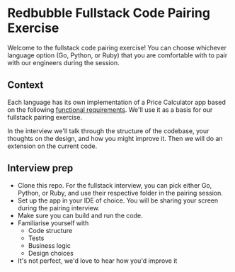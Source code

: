 # Redbubble Fullstack Code Pairing Exercise

Welcome to the fullstack code pairing exercise! You can choose whichever
language option (Go, Python, or Ruby) that you are comfortable with to pair with
our engineers during the session.

## Context

Each language has its own implementation of a Price Calculator app based on the
following [functional requirements](http://take-home-test.herokuapp.com/new-product-engineer).
We'll use it as a basis for our fullstack pairing exercise.

In the interview we'll talk through the structure of the codebase, your thoughts
on the design, and how you might improve it. Then we will do an extension on the
current code.

## Interview prep

- Clone this repo. For the fullstack interview, you can pick either Go, Python,
  or Ruby, and use their respective folder in the pairing session.
- Set up the app in your IDE of choice. You will be sharing your screen during
  the pairing interview.
- Make sure you can build and run the code.
- Familiarise yourself with
  - Code structure
  - Tests
  - Business logic
  - Design choices
- It's not perfect, we'd love to hear how you'd improve it
